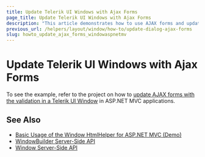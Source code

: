 ```yaml
---
title: Update Telerik UI Windows with Ajax Forms
page_title: Update Telerik UI Windows with Ajax Forms
description: "This article demonstrates how to use AJAX forms and update the Kendo UI Window with the validation fetched from the controller in ASP.NET MVC applications."
previous_url: /helpers/layout/window/how-to/update-dialog-ajax-forms
slug: howto_update_ajax_forms_windowaspnetmv
---
```


# Update Telerik UI Windows with Ajax Forms

To see the example, refer to the project on how to [update AJAX forms with the validation in a Telerik UI Window](https://github.com/telerik/ui-for-aspnet-mvc-examples/tree/master/window/KendoWindow-Ajax-Form) in ASP.NET MVC applications.

## See Also

* [Basic Usage of the Window HtmlHelper for ASP.NET MVC (Demo)](https://demos.telerik.com/aspnet-mc/window)
* [WindowBuilder Server-Side API](http://docs.telerik.com/aspnet-mvc/api/Kendo.Mvc.UI.Fluent/WindowBuilder)
* [Window Server-Side API](/api/window)
